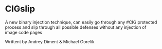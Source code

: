 # CIGslip

A new binary injection technique, can easily go through any #CIG protected process and slip through all possible defenses without any injection of image code pages

Writtent by Andrey Diment & Michael Gorelik
